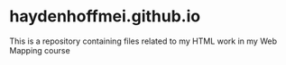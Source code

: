 # haydenhoffmei.github.io
This is a repository containing files related to my HTML work in my Web Mapping course
